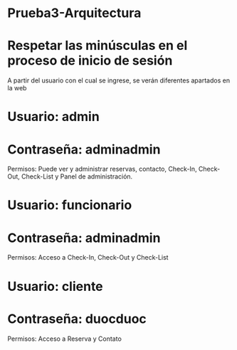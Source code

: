 # Prueba3-Arquitectura

# Respetar las minúsculas en el proceso de inicio de sesión
  A partir del usuario con el cual se ingrese, se verán diferentes apartados en la web

# Usuario: admin
# Contraseña: adminadmin
 Permisos: Puede ver y administrar reservas, contacto, Check-In, Check-Out, Check-List y Panel de administración.

# Usuario: funcionario
# Contraseña: adminadmin
  Permisos: Acceso a Check-In, Check-Out y Check-List

# Usuario: cliente
# Contraseña: duocduoc 
  Permisos: Acceso a Reserva y Contato
